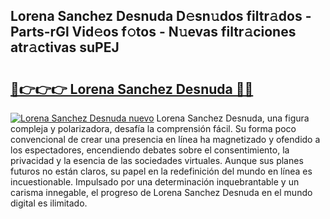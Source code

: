 ## Lorena Sanchez Desnuda D𝚎sn𝚞dos filtr𝚊dos - Parts-rGl Vid𝚎os f𝚘tos - N𝚞evas filtr𝚊ciones atr𝚊ctivas suPEJ

# <h2><a href="http://mb0evgs.tromn.icu/?c=Lorena+Sanchez+Desnuda">🔗👉👉👉 Lorena Sanchez Desnuda 🔗🔗</a></h2>

[![Lorena Sanchez Desnuda nuevo](https://i.imgur.com/pEAQMta.gif)](http://mb0evgs.tromn.icu/?c=Lorena+Sanchez+Desnuda)
Lorena Sanchez Desnuda, una figura compleja y polarizadora, desafía la comprensión fácil. Su forma poco convencional de crear una presencia en línea ha magnetizado y ofendido a los espectadores, encendiendo debates sobre el consentimiento, la privacidad y la esencia de las sociedades virtuales. Aunque sus planes futuros no están claros, su papel en la redefinición del mundo en línea es incuestionable. Impulsado por una determinación inquebrantable y un carisma innegable, el progreso de Lorena Sanchez Desnuda en el mundo digital es ilimitado.
